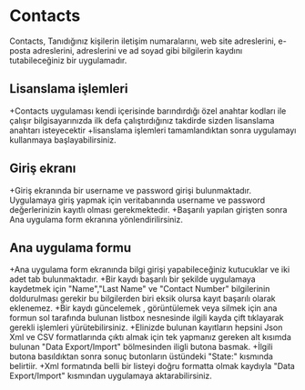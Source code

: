 # Contacts
Contacts, Tanıdığınız kişilerin  iletişim numaralarını, web site adreslerini, e-posta adreslerini, adreslerini ve ad soyad gibi bilgilerin kaydını tutabileceğiniz bir uygulamadır.
## Lisanslama işlemleri
+Contacts uygulaması kendi içerisinde barındırdığı özel anahtar kodları ile çalışır bilgisayarınızda ilk defa çalıştırdığınız takdirde sizden lisanslama anahtarı isteyecektir
+lisanslama işlemleri tamamlandıktan sonra uygulamayı kullanmaya başlayabilirsiniz.
## Giriş ekranı
+Giriş ekranında bir username ve password girişi bulunmaktadır. Uygulamaya giriş yapmak için veritabanında username ve password değerlerinizin kayıtlı olması gerekmektedir.
+Başarılı yapılan girişten sonra Ana uygulama form ekranına yönlendirilirsiniz.
## Ana uygulama formu
+Ana uygulama form ekranında bilgi girişi yapabileceğiniz kutucuklar ve iki adet tab bulunmaktadır.
+Bir kaydı başarılı bir şekilde uygulamaya kaydetmek için "Name","Last Name" ve "Contact Number" bilgilerinin doldurulması gerekir bu bilgilerden biri eksik olursa kayıt başarılı olarak eklenemez.
+Bir kaydı güncelemek , görüntülemek veya silmek için ana formun sol tarafında bulunan listbox nesnesinde ilgili kayda çift tıklayarak gerekli işlemleri yürütebilirsiniz.
+Elinizde bulunan kayıtların hepsini Json Xml ve CSV formatlarında çıktı almak için tek yapmanız gereken alt kısımda bulunan "Data Export/Import" bölmesinden iligli butona basmak.
+İlgili butona basıldıktan sonra sonuç butonların üstündeki "State:" kısmında belirtiir.
+Xml formatında belli bir listeyi doğru formatta olmak kaydıyla "Data Export/Import" kısmından uygulamaya aktarabilirsiniz.
